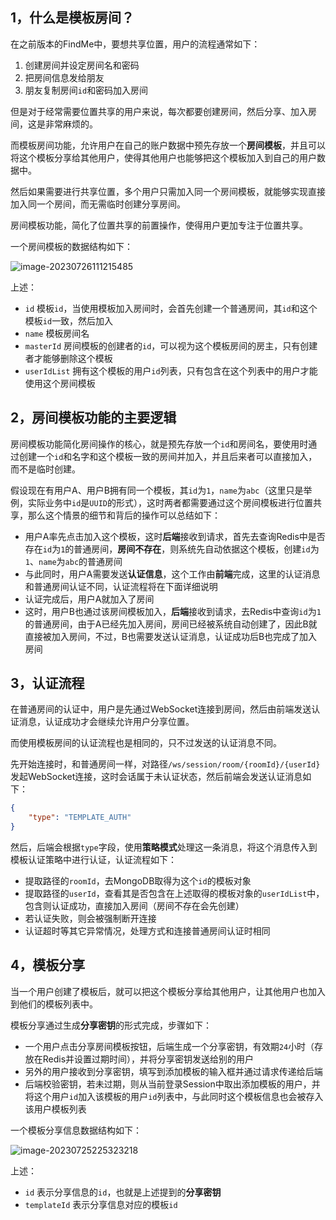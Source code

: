 ## 1，什么是模板房间？

在之前版本的FindMe中，要想共享位置，用户的流程通常如下：

1. 创建房间并设定房间名和密码
2. 把房间信息发给朋友
3. 朋友复制房间`id`和密码加入房间

但是对于经常需要位置共享的用户来说，每次都要创建房间，然后分享、加入房间，这是非常麻烦的。

而模板房间功能，允许用户在自己的账户数据中预先存放一个**房间模板**，并且可以将这个模板分享给其他用户，使得其他用户也能够把这个模板加入到自己的用户数据中。

然后如果需要进行共享位置，多个用户只需加入同一个房间模板，就能够实现直接加入同一个房间，而无需临时创建分享房间。

房间模板功能，简化了位置共享的前置操作，使得用户更加专注于位置共享。

一个房间模板的数据结构如下：

![image-20230726111215485](https://swsk33-note.oss-cn-shanghai.aliyuncs.com/undefinedundefinedimage-20230726111215485.png)

上述：

- `id` 模板`id`，当使用模板加入房间时，会首先创建一个普通房间，其`id`和这个模板`id`一致，然后加入
- `name` 模板房间名
- `masterId` 房间模板的创建者的`id`，可以视为这个模板房间的房主，只有创建者才能够删除这个模板
- `userIdList` 拥有这个模板的用户`id`列表，只有包含在这个列表中的用户才能使用这个房间模板

## 2，房间模板功能的主要逻辑

房间模板功能简化房间操作的核心，就是预先存放一个`id`和房间名，要使用时通过创建一个`id`和名字和这个模板一致的房间并加入，并且后来者可以直接加入，而不是临时创建。

假设现在有用户A、用户B拥有同一个模板，其`id`为`1`，`name`为`abc`（这里只是举例，实际业务中`id`是`UUID`的形式），这时两者都需要通过这个房间模板进行位置共享，那么这个情景的细节和背后的操作可以总结如下：

- 用户A率先点击加入这个模板，这时**后端**接收到请求，首先去查询Redis中是否存在`id`为`1`的普通房间，**房间不存在**，则系统先自动依据这个模板，创建`id`为`1`、`name`为`abc`的普通房间
- 与此同时，用户A需要发送**认证信息**，这个工作由**前端**完成，这里的认证消息和普通房间认证不同，认证流程将在下面详细说明
- 认证完成后，用户A就加入了房间
- 这时，用户B也通过该房间模板加入，**后端**接收到请求，去Redis中查询`id`为`1`的普通房间，由于A已经先加入房间，房间已经被系统自动创建了，因此B就直接被加入房间，不过，B也需要发送认证消息，认证成功后B也完成了加入房间

## 3，认证流程

在普通房间的认证中，用户是先通过WebSocket连接到房间，然后由前端发送认证消息，认证成功才会继续允许用户分享位置。

而使用模板房间的认证流程也是相同的，只不过发送的认证消息不同。

先开始连接时，和普通房间一样，对路径`/ws/session/room/{roomId}/{userId}`发起WebSocket连接，这时会话属于未认证状态，然后前端会发送认证消息如下：

```json
{
	"type": "TEMPLATE_AUTH"
}
```

然后，后端会根据`type`字段，使用**策略模式**处理这一条消息，将这个消息传入到模板认证策略中进行认证，认证流程如下：

- 提取路径的`roomId`，去MongoDB取得为这个`id`的模板对象
- 提取路径的`userId`，查看其是否包含在上述取得的模板对象的`userIdList`中，包含则认证成功，直接加入房间（房间不存在会先创建）
- 若认证失败，则会被强制断开连接
- 认证超时等其它异常情况，处理方式和连接普通房间认证时相同

## 4，模板分享

当一个用户创建了模板后，就可以把这个模板分享给其他用户，让其他用户也加入到他们的模板列表中。

模板分享通过生成**分享密钥**的形式完成，步骤如下：

- 一个用户点击分享房间模板按钮，后端生成一个分享密钥，有效期`24`小时（存放在Redis并设置过期时间），并将分享密钥发送给别的用户
- 另外的用户接收到分享密钥，填写到添加模板的输入框并通过请求传递给后端
- 后端校验密钥，若未过期，则从当前登录Session中取出添加模板的用户，并将这个用户`id`加入该模板的用户`id`列表中，与此同时这个模板信息也会被存入该用户模板列表

一个模板分享信息数据结构如下：

![image-20230725225323218](https://swsk33-note.oss-cn-shanghai.aliyuncs.com/undefinedimage-20230725225323218.png)

上述：

- `id` 表示分享信息的`id`，也就是上述提到的**分享密钥**
- `templateId` 表示分享信息对应的模板`id`